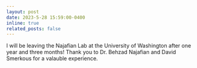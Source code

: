 ```yaml
---
layout: post
date: 2023-5-28 15:59:00-0400
inline: true
related_posts: false
---
```


I will be leaving the Najafian Lab at the University of Washington after one year and three months! Thank you to Dr. Behzad Najafian and David Smerkous for a valauble experience.